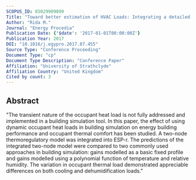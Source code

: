 ```yaml
---
SCOPUS_ID: 85029909899
Title: "Toward better estimation of HVAC Loads: Integrating a detailed human thermal model into building simulation"
Author: "Rida M."
Journal: "Energy Procedia"
Publication Date: {'$date': '2017-01-01T00:00:00Z'}
Publication Year: 2017
DOI: "10.1016/j.egypro.2017.07.455"
Source Type: "Conference Proceeding"
Document Type: "cp"
Document Type Description: "Conference Paper"
Affiliation: "University of Strathclyde"
Affiliation Country: "United Kingdom"
Cited by count: 3
---
```


## Abstract
"The transient nature of the occupant heat load is not fully addressed and implemented in a building simulation tool. In this paper, the effect of using dynamic occupant heat loads in building simulation on energy building performance and occupant thermal comfort has been studied. A two-node thermoregulatory model was integrated into ESP-r. The predictions of the integrated two-node model were compared to two commonly used approaches in building simulation: gains modelled as a basic fixed profile and gains modelled using a polynomial function of temperature and relative humidity. The variation in occupant thermal load demonstrated appreciable differences on both cooling and dehumidification loads."
